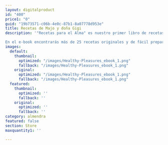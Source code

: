 ```yaml
---
layout: digitalproduct
id: "400"
price1: "0"
guid: "19b73571-c06b-4e0c-87b1-8a07778d953e"
title: Recetas de Majo y doña Gigi
description: '"Recetas para el Alma" es nuestro primer libro de recetas creado para enseñarte a nutrir tu cuerpo y alma con comida saludable y deliciosa. 

En el e-book encontrarás más de 25 recetas originales y de fácil preparación, para todos los tiempos de comida, que te motivarán a llevar un estilo de vida saludable y sostenible en el tiempo.'
images:
  default:
    thumbnail:
      optimized: "/images/Healthy-Pleasures_ebook_1.png"
      fallback: "/images/Healthy-Pleasures_ebook_1.png"
    original:
      optimized: "/images/Healthy-Pleasures_ebook_1.png"
      fallback: "/images/Healthy-Pleasures_ebook_1.png"
  featured:
    thumbnail:
      optimized: ''
      fallback: ''
    original:
      optimized: ''
      fallback: ''
category: almendra
featured: false
section: Store
maxquantity1: ''

---
```

